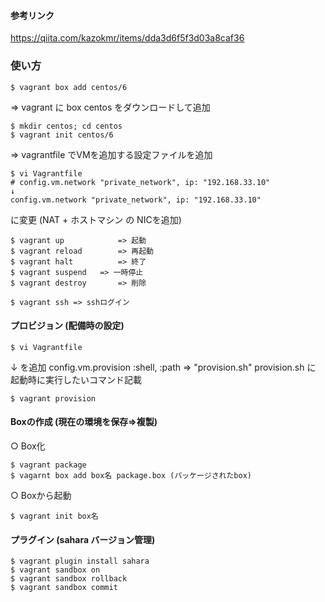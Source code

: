 #### 参考リンク
https://qiita.com/kazokmr/items/dda3d6f5f3d03a8caf36

### 使い方
```
$ vagrant box add centos/6 
```
=> vagrant に box centos をダウンロードして追加

```
$ mkdir centos; cd centos
$ vagrant init centos/6
```
=> vagrantfile でVMを追加する設定ファイルを追加

```
$ vi Vagrantfile
# config.vm.network "private_network", ip: "192.168.33.10"
↓
config.vm.network "private_network", ip: "192.168.33.10"
```
に変更 (NAT + ホストマシン の NICを追加)

```
$ vagrant up			=> 起動
$ vagrant reload		=> 再起動
$ vagrant halt			=> 終了
$ vagrant suspend	=> 一時停止
$ vagrant destroy		=> 削除
```
```
$ vagrant ssh => sshログイン
```

#### プロビジョン (配備時の設定)
```
$ vi Vagrantfile
```
↓ を追加
config.vm.provision :shell, :path => "provision.sh" 
provision.sh に 起動時に実行したいコマンド記載
```
$ vagrant provision
```

#### Boxの作成 (現在の環境を保存=>複製)
○ Box化
```
$ vagrant package
$ vagarnt box add box名 package.box (パッケージされたbox)
```

○ Boxから起動
```
$ vagrant init box名
```

#### プラグイン (sahara バージョン管理)
```
$ vagrant plugin install sahara
$ vagrant sandbox on
$ vagrant sandbox rollback
$ vagrant sandbox commit
```
